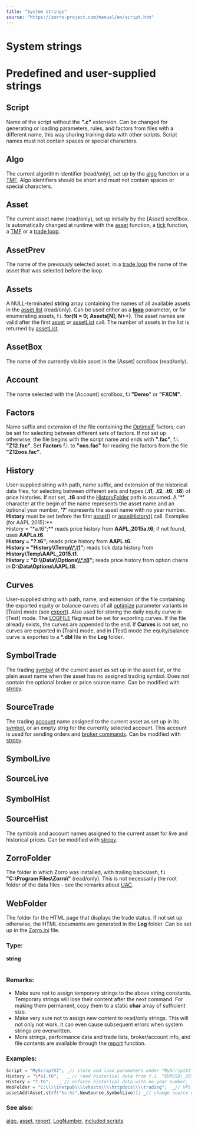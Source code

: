 ```yaml
---
title: "System strings"
source: "https://zorro-project.com/manual/en/script.htm"
---
```


# System strings

# Predefined and user-supplied strings

## Script

Name of the script without the **".c"** extension. Can be changed for generating or loading parameters, rules, and factors from files with a different name, this way sharing training data with other scripts. Script names must not contain spaces or special characters.

## Algo

The current algorithm identifier (read/only), set up by the [algo](095_algo.md) function or a [TMF](018_TradeMode.md). Algo identifiers should be short and must not contain spaces or special characters.

## Asset

The current asset name (read/only), set up initially by the \[Asset\] scrollbox. Is automatically changed at runtime with the [asset](013_Asset_Account_Lists.md) function, a [tick](089_tick_tock.md) function, a [TMF](018_TradeMode.md) or a [trade loop](fortrades.md). 

## AssetPrev

The name of the previously selected asset; in a [trade loop](fortrades.md) the name of the asset that was selected before the loop.

## Assets

A NULL-terminated **string** array containing the names of all available assets in the [asset list](013_Asset_Account_Lists.md) (read/only). Can be used either as a [**loop**](109_loop.md) parameter, or for enumerating assets, f.i. **for(N = 0; Assets\[N\]; N++)**. The asset names are valid after the first [asset](013_Asset_Account_Lists.md) or [assetList](013_Asset_Account_Lists.md) call. The number of assets in the list is returned by [assetList](013_Asset_Account_Lists.md).

## AssetBox

The name of the currently visible asset in the \[Asset\] scrollbox (read/only).

## Account

The name selected with the \[Account\] scrollbox, f.i **"Demo**" or **"FXCM"**.

## Factors

Name suffix and extension of the file containing the [OptimalF](016_OptimalF_money_management.md) factors; can be set for selecting between different sets of factors. If not set up otherwise, the file begins with the script name and ends with **".fac"**, f.i. **"Z12.fac"**. Set **Factors** f.i. to **"oos.fac"** for reading the factors from the file **"Z12oos.fac"**.  

## History

User-supplied string with path, name suffix, and extension of the historical data files, for selecting between different sets and types (**.t1**, **.t2**, **.t6**, **.t8**) of price histories. If not set, **.t6** and the [HistoryFolder](007_Training.md) path is assumed. A **'\*'** character at the begin of the name represents the asset name and an optional year number, **'?'** represents the asset name with no year number. **History** must be set before the first [asset()](013_Asset_Account_Lists.md) or [assetHistory()](loadhistory.md) call. Examples (for AAPL 2015):**  
History = "\*a.t6";** reads price history from **AAPL\_2015a.t6**; if not found, uses **AAPLa.t6**.  
**History = "?.t6";** reads price history from **AAPL.t6**.  
**History = "History\\\\Temp[\\\\\*.t1](file://*.t1)";** reads tick data history from **History\\Temp\\AAPL\_2015.t1**.  
**History = "D:\\\\Data\\\\Options[\\\\\*.t8](file://*.t8)";** reads price history from option chains in **D:\\Data\\Options\\AAPL.t8**.

## Curves

User-supplied string with path, name, and extension of the file containing the exported equity or balance curves of all [optimize](107_optimize.md) parameter variants in \[Train\] mode (see [export](export.htm#balance)). Also used for storing the daily equity curve in \[Test\] mode. The [LOGFILE](018_TradeMode.md) flag must be set for exporting curves. If the file already exists, the curves are appended to the end. If **Curves** is not set, no curves are exported in \[Train\] mode, and in \[Test\] mode the equity/balance curve is exported to a **\*.dbl** file in the **Log** folder.

## SymbolTrade

The trading [symbol](014_Asset_Symbols.md) of the current asset as set up in the asset list, or the plain asset name when the asset has no assigned trading symbol. Does not contain the optional broker or price source name. Can be modified with [strcpy](str_.md).

## SourceTrade

The trading [account](013_Asset_Account_Lists.md) name assigned to the current asset as set up in its [symbol](014_Asset_Symbols.md), or an empty strig for the currently selected account. This account is used for sending orders and [broker commands](113_brokerCommand.md). Can be modified with [strcpy](str_.md).

## SymbolLive

## SourceLive

## SymbolHist

## SourceHist

The symbols and account names assigned to the current asset for live and historical prices. Can be modified with [strcpy](str_.md).

## ZorroFolder

The folder in which Zorro was installed, with trailing backslash, f.i. **"C:\\Program Files\\Zorro\\"** (read/only). This is not necessarily the root folder of the data files - see the remarks about [UAC](started.htm#uac).

## WebFolder

The folder for the HTML page that displays the trade status. If not set up otherwise, the HTML documents are generated in the **Log** folder. Can be set up in the [Zorro.ini](007_Training.md) file.

### Type:

**string**  
 

### Remarks:

*   Make sure not to assign temporary strings to the above string constants. Temporary strings will lose their content after the next command. For making them permanent, copy them to a static **char** array of sufficient size.
*   Make very sure not to assign new content to read/only strings. This will not only not work, it can even cause subsequent errors when system strings are overwritten.
*   More strings, performance data and trade lists, broker/account info, and file contents are available through the [report](012_Performance_Report.md) function.

### Examples:

```c
Script = "MyScriptV2"; _// store and load parameters under "MyScriptV2.par"_
History = "\*s1.t6";   _ // read historical data from f.i. "EURUSD\_2013s1.t6"_
History = "?.t6";   _ // enforce historical data with no year number, f.i. "EURUSD.t6"_
WebFolder = "C:\\\\inetpub\\\\vhosts\\\\httpdocs\\\\trading";  _// VPS web folder_
assetAdd(Asset,strf("%s:%s",NewSource,SymbolLive)); _// change source of current asset_
```

### See also:

[algo](095_algo.md), [asset](013_Asset_Account_Lists.md), [report](012_Performance_Report.md), [LogNumber](numtotalcycles.md), [included scripts](020_Included_Scripts.md)